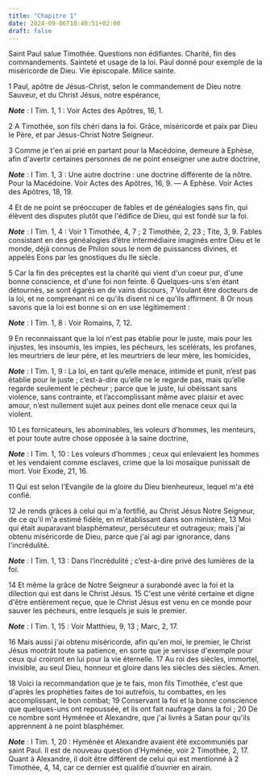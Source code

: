 ```yaml
---
title: "Chapitre 1"
date: 2024-09-06T18:40:51+02:00
draft: false
---
```



Saint Paul salue Timothée.
Questions non édifiantes.
Charité, fin des commandements.
Sainteté et usage de la loi.
Paul donné pour exemple de la miséricorde de Dieu.
Vie épiscopale.
Milice sainte.


1 Paul, apôtre de Jésus-Christ, selon le commandement de Dieu notre Sauveur, et du Christ Jésus, notre espérance,

***Note*** :  I Tim. 1, 1 : Voir Actes des Apôtres, 16, 1.

2 A Timothée, son fils chéri dans la foi. Grâce, miséricorde et paix par Dieu le Père, et par Jésus-Christ Notre Seigneur.


3 Comme je t'en ai prié en partant pour la Macédoine, demeure à Ephèse, afin d'avertir certaines personnes de ne point enseigner une autre doctrine,

***Note*** :  I Tim. 1, 3 : Une autre doctrine : une doctrine différente de la nôtre. Pour la Macédoine. Voir Actes des Apôtres, 16, 9. ― A Ephèse. Voir Actes des Apôtres, 18, 19.

4 Et de ne point se préoccuper de fables et de généalogies sans fin, qui élèvent des disputes plutôt que l'édifice de Dieu, qui est fondé sur la foi.

***Note*** :  I Tim. 1, 4 : Voir 1 Timothée, 4, 7 ; 2 Timothée, 2, 23 ; Tite, 3, 9. Fables consistant en des généalogies d’être intermédiaire imaginés entre Dieu et le monde, déjà connus de Philon sous le nom de puissances divines, et appelés Eons par les gnostiques du IIe siècle.

5 Car la fin des préceptes est la charité qui vient d'un coeur pur, d'une bonne conscience, et d'une foi non feinte. 6 Quelques-uns s'en étant détournés, se sont égarés en de vains discours, 7 Voulant être docteurs de la loi, et ne comprenant ni ce qu'ils disent ni ce qu'ils affirment. 8 Or nous savons que la loi est bonne si on en use légitimement :

***Note*** :  I Tim. 1, 8 : Voir Romains, 7, 12.

9 En reconnaissant que la loi n'est pas établie pour le juste, mais pour les injustes, les insoumis, les impies, les pécheurs, les scélérats, les profanes, les meurtriers de leur père, et les meurtriers de leur mère, les homicides,

***Note*** :  I Tim. 1, 9 : La loi, en tant qu’elle menace, intimide et punit, n’est pas établie pour le juste ; c’est-à-dire qu’elle ne le regarde pas, mais qu’elle regarde seulement le pécheur ; parce que le juste, lui obéissant sans violence, sans contrainte, et l’accomplissant même avec plaisir et avec amour, n’est nullement sujet aux peines dont elle menace ceux qui la violent.

10 Les fornicateurs, les abominables, les voleurs d'hommes, les menteurs, et pour toute autre chose opposée à la saine doctrine,

***Note*** :  I Tim. 1, 10 : Les voleurs d’hommes ; ceux qui enlevaient les hommes et les vendaient comme esclaves, crime que la loi mosaïque punissait de mort. Voir Exode, 21, 16.

11 Qui est selon l'Evangile de la gloire du Dieu bienheureux, lequel m'a été confié.


12 Je rends grâces à celui qui m'a fortifié, au Christ Jésus Notre Seigneur, de ce qu'il m'a estimé fidèle, en m'établissant dans son ministère, 13 Moi qui était auparavant blasphémateur, persécuteur et outrageux; mais j'ai obtenu miséricorde de Dieu, parce que j'ai agi par ignorance, dans l'incrédulité.

***Note*** :  I Tim. 1, 13 : Dans l’incrédulité ; c’est-à-dire privé des lumières de la foi.

14 Et même la grâce de Notre Seigneur a surabondé avec la foi et la dilection qui est dans le Christ Jésus. 15 C'est une vérité certaine et digne d'être entièrement reçue, que le Christ Jésus est venu en ce monde pour sauver les pécheurs, entre lesquels je suis le premier.

***Note*** :  I Tim. 1, 15 : Voir Matthieu, 9, 13 ; Marc, 2, 17.

16 Mais aussi j'ai obtenu miséricorde, afin qu'en moi, le premier, le Christ Jésus montrât toute sa patience, en sorte que je servisse d'exemple pour ceux qui croiront en lui pour la vie éternelle. 17 Au roi des siècles, immortel, invisible, au seul Dieu, honneur et gloire dans les siècles des siècles. Amen.


18 Voici la recommandation que je te fais, mon fils Timothée, c'est que d'après les prophéties faites de toi autrefois, tu combattes, en les accomplissant, le bon combat; 19 Conservant la foi et la bonne conscience que quelques-uns ont repoussée, et ils ont fait naufrage dans la foi ; 20 De ce nombre sont Hyménée et Alexandre, que j'ai livrés à Satan pour qu'ils apprennent à ne point blasphémer.

***Note*** :  I Tim. 1, 20 : Hyménée et Alexandre avaient été excommuniés par saint Paul. Il est de nouveau question d’Hyménée, voir 2 Timothée, 2, 17. Quant à Alexandre, il doit être différent de celui qui est mentionné à 2 Timothée, 4, 14, car ce dernier est qualifié d’ouvrier en airain.

